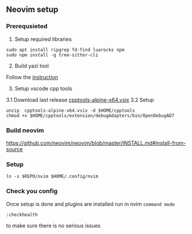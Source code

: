 ## Neovim setup

### Prerequsieted

1. Setup required libraries

```shell
sudo apt install ripgrep fd-find luarocks npm
sudo npm install -g tree-sitter-cli
```

2. Build yazi tool

Follow the [instruction](https://yazi-rs.github.io/docs/installation/#source)

3. Setup vscode cpp tools

3.1 Download last release [cpptools-alpine-x64.vsix](https://github.com/microsoft/vscode-cpptools/releases)
3.2 Setup
```shell
unzip  cpptools-alpine-x64.vsix -d $HOME/cpptools
chmod +x $HOME/cpptools/extension/debugAdapters/bin/OpenDebugAD7
```

### Build neovim

https://github.com/neovim/neovim/blob/master/INSTALL.md#install-from-source


### Setup

```shell
ln -s $REPO/nvim $HOME/.config/nvim
```

### Check you config

Once setup is done and plugins are installed run in nvim `command mode`
```shell
:checkhealth
```
to make sure there is no serious issues
